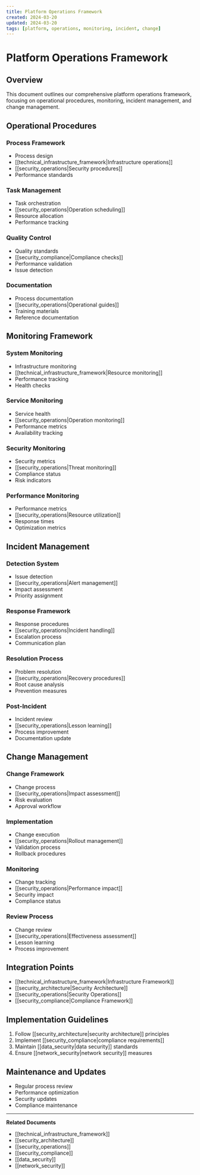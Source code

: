 ```yaml
---
title: Platform Operations Framework
created: 2024-03-20
updated: 2024-03-20
tags: [platform, operations, monitoring, incident, change]
---
```


# Platform Operations Framework

## Overview
This document outlines our comprehensive platform operations framework, focusing on operational procedures, monitoring, incident management, and change management.

## Operational Procedures
### Process Framework
- Process design
- [[technical_infrastructure_framework|Infrastructure operations]]
- [[security_operations|Security procedures]]
- Performance standards

### Task Management
- Task orchestration
- [[security_operations|Operation scheduling]]
- Resource allocation
- Performance tracking

### Quality Control
- Quality standards
- [[security_compliance|Compliance checks]]
- Performance validation
- Issue detection

### Documentation
- Process documentation
- [[security_operations|Operational guides]]
- Training materials
- Reference documentation

## Monitoring Framework
### System Monitoring
- Infrastructure monitoring
- [[technical_infrastructure_framework|Resource monitoring]]
- Performance tracking
- Health checks

### Service Monitoring
- Service health
- [[security_operations|Operation monitoring]]
- Performance metrics
- Availability tracking

### Security Monitoring
- Security metrics
- [[security_operations|Threat monitoring]]
- Compliance status
- Risk indicators

### Performance Monitoring
- Performance metrics
- [[security_operations|Resource utilization]]
- Response times
- Optimization metrics

## Incident Management
### Detection System
- Issue detection
- [[security_operations|Alert management]]
- Impact assessment
- Priority assignment

### Response Framework
- Response procedures
- [[security_operations|Incident handling]]
- Escalation process
- Communication plan

### Resolution Process
- Problem resolution
- [[security_operations|Recovery procedures]]
- Root cause analysis
- Prevention measures

### Post-Incident
- Incident review
- [[security_operations|Lesson learning]]
- Process improvement
- Documentation update

## Change Management
### Change Framework
- Change process
- [[security_operations|Impact assessment]]
- Risk evaluation
- Approval workflow

### Implementation
- Change execution
- [[security_operations|Rollout management]]
- Validation process
- Rollback procedures

### Monitoring
- Change tracking
- [[security_operations|Performance impact]]
- Security impact
- Compliance status

### Review Process
- Change review
- [[security_operations|Effectiveness assessment]]
- Lesson learning
- Process improvement

## Integration Points
- [[technical_infrastructure_framework|Infrastructure Framework]]
- [[security_architecture|Security Architecture]]
- [[security_operations|Security Operations]]
- [[security_compliance|Compliance Framework]]

## Implementation Guidelines
1. Follow [[security_architecture|security architecture]] principles
2. Implement [[security_compliance|compliance requirements]]
3. Maintain [[data_security|data security]] standards
4. Ensure [[network_security|network security]] measures

## Maintenance and Updates
- Regular process review
- Performance optimization
- Security updates
- Compliance maintenance

---
**Related Documents**
- [[technical_infrastructure_framework]]
- [[security_architecture]]
- [[security_operations]]
- [[security_compliance]]
- [[data_security]]
- [[network_security]] 